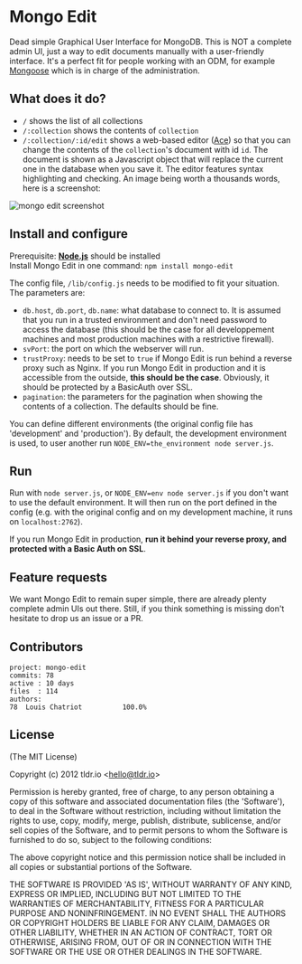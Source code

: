 Mongo Edit
=========

Dead simple Graphical User Interface for MongoDB.
This is NOT a complete admin UI, just a way to edit documents manually with a user-friendly interface. It's a perfect fit for people working with an ODM, for example <a href="https://github.com/LearnBoost/mongoose" target="_blank">Mongoose</a> which is in charge of the administration.

## What does it do?
* `/` shows the list of all collections
* `/:collection` shows the contents of `collection`
* `/:collection/:id/edit` shows a web-based editor (<a href="https://github.com/ajaxorg/ace" target="_blank">Ace</a>) so that you can change the contents of the `collection`'s document with id `id`. The document is shown as a Javascript object that will replace the current one in the database when you save it. The editor features syntax highlighting and checking. An image being worth a thousands words, here is a screenshot:  

<img src="https://raw.github.com/tldrio/mongo-edit/master/assets/mongoEdit.png" alt="mongo edit screenshot">

## Install and configure
Prerequisite: <a href="https://github.com/joyent/node" target="_blank"><b>Node.js</b></a> should be installed  
Install Mongo Edit in one command: `npm install mongo-edit`  

The config file, `/lib/config.js` needs to be modified to fit your situation. The parameters are:  
* `db.host`, `db.port`, `db.name`: what database to connect to. It is assumed that you run in a trusted environment and don't need password to access the database (this should be the case for all developpement machines and most production machines with a restrictive firewall).
* `svPort`: the port on which the webserver will run.
* `trustProxy`: needs to be set to `true` if Mongo Edit is run behind a reverse proxy such as Nginx. If you run Mongo Edit in production and it is accessible from the outside, **this should be the case**. Obviously, it should be protected by a BasicAuth over SSL.
* `pagination`: the parameters for the pagination when showing the contents of a collection. The defaults should be fine.

You can define different environments (the original config file has 'development' and 'production'). By default, the development environment is used, to user another run `NODE_ENV=the_environment node server.js`.

## Run
Run with `node server.js`, or `NODE_ENV=env node server.js` if you don't want to use the default environment. It will then run on the port defined in the config (e.g. with the original config and on my development machine, it runs on `localhost:2762`).  

If you run Mongo Edit in production, **run it behind your reverse proxy, and protected with a Basic Auth on SSL**.


## Feature requests
We want Mongo Edit to remain super simple, there are already plenty complete admin UIs out there. Still, if you think something is missing don't hesitate to drop us an issue or a PR.

## Contributors
    project: mongo-edit
    commits: 78
    active : 10 days
    files  : 114
    authors: 
    78  Louis Chatriot          100.0%


## License 

(The MIT License)

Copyright (c) 2012 tldr.io &lt;hello@tldr.io&gt;

Permission is hereby granted, free of charge, to any person obtaining
a copy of this software and associated documentation files (the
'Software'), to deal in the Software without restriction, including
without limitation the rights to use, copy, modify, merge, publish,
distribute, sublicense, and/or sell copies of the Software, and to
permit persons to whom the Software is furnished to do so, subject to
the following conditions:

The above copyright notice and this permission notice shall be
included in all copies or substantial portions of the Software.

THE SOFTWARE IS PROVIDED 'AS IS', WITHOUT WARRANTY OF ANY KIND,
EXPRESS OR IMPLIED, INCLUDING BUT NOT LIMITED TO THE WARRANTIES OF
MERCHANTABILITY, FITNESS FOR A PARTICULAR PURPOSE AND NONINFRINGEMENT.
IN NO EVENT SHALL THE AUTHORS OR COPYRIGHT HOLDERS BE LIABLE FOR ANY
CLAIM, DAMAGES OR OTHER LIABILITY, WHETHER IN AN ACTION OF CONTRACT,
TORT OR OTHERWISE, ARISING FROM, OUT OF OR IN CONNECTION WITH THE
SOFTWARE OR THE USE OR OTHER DEALINGS IN THE SOFTWARE.
